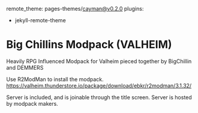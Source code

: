 remote_theme: pages-themes/cayman@v0.2.0
plugins:
- jekyll-remote-theme
# Big Chillins Modpack (VALHEIM)
Heavily RPG Influenced Modpack for Valheim pieced together by BigChillin and DEMMERS 

Use R2ModMan to install the modpack. https://valheim.thunderstore.io/package/download/ebkr/r2modman/3.1.32/

Server is included, and is joinable through the title screen.
Server is hosted by modpack makers.

